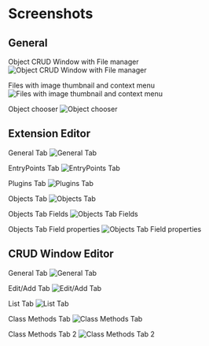 Screenshots
===========

General
-------

Object CRUD Window with File manager
![Object CRUD Window with File manager](https://raw.github.com/KrynLabs/Kryn.cms/propel1.6/docu/images/admin-browser-screenshot.png)

Files with image thumbnail and context menu
![Files with image thumbnail and context menu](https://raw.github.com/KrynLabs/Kryn.cms/propel1.6/docu/images/admin-files-context-image.png)

Object chooser
![Object chooser](https://raw.github.com/KrynLabs/Kryn.cms/propel1.6/docu/images/admin-object-chooser.png)


Extension Editor
----------------

General Tab
![General Tab](https://raw.github.com/KrynLabs/Kryn.cms/propel1.6/docu/images/admin-extensioneditor-general.png)

EntryPoints Tab
![EntryPoints Tab](https://raw.github.com/KrynLabs/Kryn.cms/propel1.6/docu/images/admin-extensioneditor-entrypoints.png)

Plugins Tab
![Plugins Tab](https://raw.github.com/KrynLabs/Kryn.cms/propel1.6/docu/images/admin-extensioneditor-plugins.png)

Objects Tab
![Objects Tab](https://raw.github.com/KrynLabs/Kryn.cms/propel1.6/docu/images/admin-extensioneditor-objects1.png)

Objects Tab Fields
![Objects Tab Fields](https://raw.github.com/KrynLabs/Kryn.cms/propel1.6/docu/images/admin-extensioneditor-objects2.png)

Objects Tab Field properties
![Objects Tab Field properties](https://raw.github.com/KrynLabs/Kryn.cms/propel1.6/docu/images/admin-extensioneditor-objects3.png)


CRUD Window Editor
------------------

General Tab
![General Tab](https://raw.github.com/KrynLabs/Kryn.cms/propel1.6/docu/images/admin-windoweditor-general.png)

Edit/Add Tab
![Edit/Add Tab](https://raw.github.com/KrynLabs/Kryn.cms/propel1.6/docu/images/admin-windoweditor-edit-add.png)

List Tab
![List Tab](https://raw.github.com/KrynLabs/Kryn.cms/propel1.6/docu/images/admin-windoweditor-list.png)

Class Methods Tab
![Class Methods Tab](https://raw.github.com/KrynLabs/Kryn.cms/propel1.6/docu/images/admin-windoweditor-classmethods1.png)

Class Methods Tab 2
![Class Methods Tab 2](https://raw.github.com/KrynLabs/Kryn.cms/propel1.6/docu/images/admin-windoweditor-classmethods2.png)




